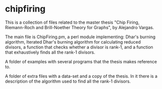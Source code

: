 # chipfiring
This is a collection of files related to the master thesis "Chip Firing, Riemann-Roch and Brill-Noether Theory for Graphs", by Alejandro Vargas.

The main file is ChipFiring.pm, a perl module implementing: Dhar's burning algorithm, Iterated Dhar's burning algorithm for calculating reduced divisors, a function that checks whether a divisor is rank-1, and a function that exhaustively finds all the rank-1 divisors. 

A folder of examples with several programs that the thesis makes reference to.

A folder of extra files with a data-set and a copy of the thesis. In it there is a description of the algorithm used to find all the rank-1 divisors.


